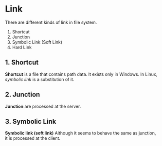 # Link
There are different kinds of link in file system.

1. Shortcut
2. Junction
3. Symbolic Link (Soft Link)
4. Hard Link

## 1. Shortcut
**Shortcut** is a file that contains path data. It exists only in Windows.
In Linux, *symbolic link* is a substitution of it.

## 2. Junction
**Junction** are processed at the server.

## 3. Symbolic Link
**Symbolic link (soft link)** Although it seems to behave the same as junction,
it is processed at the client.
